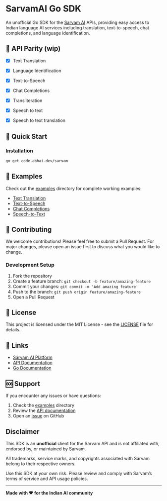 # SarvamAI Go SDK

<!-- [![Go Report Card](https://goreportcard.com/badge/code.abhai.dev/sarvam)](https://goreportcard.com/report/code.abhai.dev/sarvam)
[![Go Version](https://img.shields.io/github/go-mod/go-version/abhai/sarvam-go)](https://golang.org/dl/)
[![License](https://img.shields.io/badge/license-MIT-blue.svg)](LICENSE) -->

An unofficial Go SDK for the [Sarvam AI](https://sarvam.ai) APIs, providing easy access to Indian language AI services including translation, text-to-speech, chat completions, and language identification.

## 🌟 API Parity (wip)

- [x] Text Translation
- [x] Language Identification
- [x] Text-to-Speech
- [x] Chat Completions
- [x] Transliteration
- [x] Speech to text
- [x] Speech to text translation


## 🚀 Quick Start

### Installation

```bash
go get code.abhai.dev/sarvam
```


## 📖 Examples

Check out the [examples](./examples) directory for complete working examples:

- [Text Translation](./examples/text/translate.go)
- [Text-to-Speech](./examples/texttospeech/main.go)
- [Chat Completions](./examples/chatcompletions/chatcompletion.go)
- [Speech-to-Text](./examples/speechtotext/main.go)


## 🤝 Contributing

We welcome contributions! Please feel free to submit a Pull Request. For major changes, please open an issue first to discuss what you would like to change.

### Development Setup

1. Fork the repository
2. Create a feature branch: `git checkout -b feature/amazing-feature`
3. Commit your changes: `git commit -m 'Add amazing feature'`
4. Push to the branch: `git push origin feature/amazing-feature`
5. Open a Pull Request

## 📄 License

This project is licensed under the MIT License - see the [LICENSE](LICENSE) file for details.

## 🔗 Links

- [Sarvam AI Platform](https://sarvam.ai)
- [API Documentation](https://docs.sarvam.ai)
- [Go Documentation](https://pkg.go.dev/code.abhai.dev/sarvam)

## 🆘 Support

If you encounter any issues or have questions:

1. Check the [examples](./examples) directory
2. Review the [API documentation](https://docs.sarvam.ai)
3. Open an [issue](https://github.com/abhaikollara/sarvam-go/issues) on GitHub

## Disclaimer

This SDK is an **unofficial** client for the Sarvam API and is not affiliated with, endorsed by, or maintained by Sarvam.

All trademarks, service marks, and copyrights associated with Sarvam belong to their respective owners.

Use this SDK at your own risk. Please review and comply with Sarvam’s terms of service and API usage policies.

---

**Made with ❤️ for the Indian AI community** 
